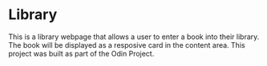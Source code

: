 # Library

This is a library webpage that allows a user to enter a book into their library. The book will be displayed as a resposive card in the content area. This project was built as part of the Odin Project.
